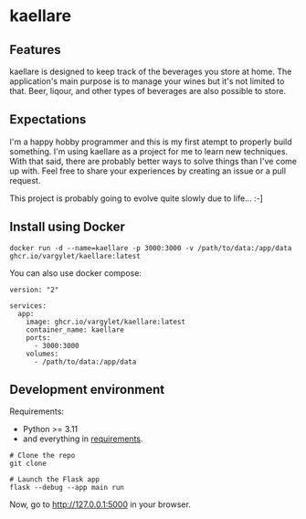 # kaellare

## Features
kaellare is designed to keep track of the beverages you store at home. The application's main purpose is to manage your wines but it's not limited to that. Beer, liqour, and other types of beverages are also possible to store.

## Expectations
I'm a happy hobby programmer and this is my first atempt to properly build something. I'm using kaellare as a project for me to learn new techniques. With that said, there are probably better ways to solve things than I've come up with. Feel free to share your experiences by creating an issue or a pull request.

This project is probably going to evolve quite slowly due to life... :-]

## Install using Docker
```
docker run -d --name=kaellare -p 3000:3000 -v /path/to/data:/app/data ghcr.io/vargylet/kaellare:latest
```

You can also use docker compose:
```
version: "2"

services:
  app:
    image: ghcr.io/vargylet/kaellare:latest
    container_name: kaellare
    ports:
      - 3000:3000
    volumes:
      - /path/to/data:/app/data
```
## Development environment
Requirements:
- Python >= 3.11
- and everything in [requirements](requirements.txt).

```
# Clone the repo
git clone

# Launch the Flask app
flask --debug --app main run
```

Now, go to http://127.0.0.1:5000 in your browser.
